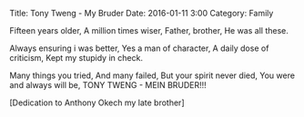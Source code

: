 Title: Tony Tweng - My Bruder
Date: 2016-01-11 3:00
Category: Family

Fifteen years older,
A million times wiser,
Father, brother,
He was all these.

Always ensuring i was better,
Yes a man of character,
A daily dose of criticism,
Kept my stupidy in check.

Many things you tried,
And many failed,
But your spirit never died,
You were and always will be,
TONY TWENG - MEIN BRUDER!!!

[Dedication to Anthony Okech my late brother]
